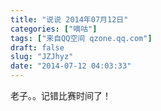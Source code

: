 ```yaml
---
title: "说说 2014年07月12日"
categories: ["嘀咕"]
tags: ["来自QQ空间 qzone.qq.com"]
draft: false
slug: "JZJhyz"
date: "2014-07-12 04:03:33"
---
```


老子。。记错比赛时间了！
